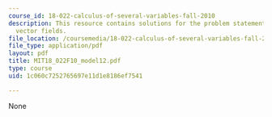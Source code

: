 ```yaml
---
course_id: 18-022-calculus-of-several-variables-fall-2010
description: This resource contains solutions for the problem statements related to
  vector fields.
file_location: /coursemedia/18-022-calculus-of-several-variables-fall-2010/1c060c7252765697e11d1e8186ef7541_MIT18_022F10_model12.pdf
file_type: application/pdf
layout: pdf
title: MIT18_022F10_model12.pdf
type: course
uid: 1c060c7252765697e11d1e8186ef7541

---
```

None